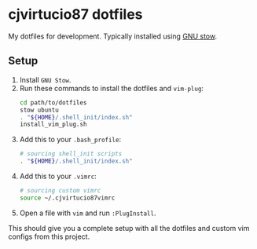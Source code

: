 # cjvirtucio87 dotfiles

My dotfiles for development. Typically installed using [GNU stow](https://www.gnu.org/software/stow/).

## Setup

1. Install `GNU Stow`.
1. Run these commands to install the dotfiles and `vim-plug`:
    ```bash
    cd path/to/dotfiles
    stow ubuntu
    . "${HOME}/.shell_init/index.sh"
    install_vim_plug.sh
    ```
1. Add this to your `.bash_profile`:
    ```bash
    # sourcing shell_init scripts
    . "${HOME}/.shell_init/index.sh"
    ```
1. Add this to your `.vimrc`:
    ```bash
    # sourcing custom vimrc
    source ~/.cjvirtucio87vimrc
    ```
1. Open a file with `vim` and run `:PlugInstall`.

This should give you a complete setup with all the dotfiles and custom vim configs from this project.
